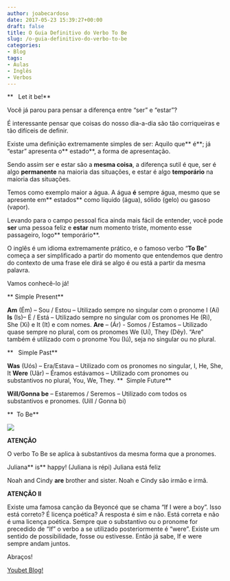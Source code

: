 ```yaml
---
author: joabecardoso
date: 2017-05-23 15:39:27+00:00
draft: false
title: O Guia Definitivo do Verbo To Be
slug: /o-guia-definitivo-do-verbo-to-be
categories:
- Blog
tags:
- Aulas
- Inglês
- Verbos
---
```


**   Let it be!**


Você já parou para pensar a diferença entre “ser” e “estar”?


É interessante pensar que coisas do nosso dia-a-dia são tão corriqueiras e tão difíceis de definir.




Existe uma definição extremamente simples de ser: Aquilo que** é**; já “estar” apresenta o** estado**, a forma de apresentação.




Sendo assim ser e estar são a **mesma coisa**, a diferença sutil é que, ser é algo **permanente** na maioria das situações, e estar é algo **temporário** na maioria das situações.




Temos como exemplo maior a água. A água **é** sempre água, mesmo que se apresente em** estados** como líquido (água), sólido (gelo) ou gasoso (vapor).




Levando para o campo pessoal fica ainda mais fácil de entender, você pode **ser** uma pessoa feliz e **estar** num momento triste, momento esse passageiro, logo** temporário**.




O inglês é um idioma extremamente prático, e o famoso verbo “**To Be**” começa a ser simplificado a partir do momento que entendemos que dentro do contexto de uma frase ele dirá se algo é ou está a partir da mesma palavra.




Vamos conhecê-lo já!




** Simple Present**




**Am** (Ém) – Sou / Estou – Utilizado sempre no singular com o pronome I (Ai)
**Is** (Is)– É / Está – Utilizado sempre no singular com os pronomes He (Ri), She (Xi) e It (It) e com nomes.
**Are** – (Ár) - Somos / Estamos – Utilizado quase sempre no plural, com os pronomes We (Uí), They (Dêy). “Are” também é utilizado com o pronome You (Iú), seja no singular ou no plural.




**   Simple Past**




**Was** (Uós) – Era/Estava – Utilizado com os pronomes no singular, I, He, She, It
**Were** (Uãr) – Éramos estávamos – Utilizado com pronomes ou substantivos no plural, You, We, They.
**  Simple Future**




**Will/Gonna be** – Estaremos / Seremos – Utilizado com todos os substantivos e pronomes.
(Uill / Gonna bi)




**  To Be**




![](http://youbetschool.com/wp-content/uploads/2017/05/To-be-1-1-300x156.png)














**ATENÇÃO**




O verbo To Be se aplica à substantivos da mesma forma que a pronomes.




Juliana** is** happy! (Juliana is répi)
Juliana está feliz




Noah and Cindy **are** brother and sister.
Noah e Cindy são irmão e irmã.




**ATENÇÃO II**




Existe uma famosa canção da Beyoncé que se chama “If I were a boy”.
Isso está correto? É licença poética?
A resposta é sim e não. Está correta e não é uma licença poética.
Sempre que o substantivo ou o pronome for precedido de “If” o verbo a se utilizado posteriormente é “were”.
Existe um sentido de possibilidade, fosse ou estivesse.
Então já sabe, If e were sempre andam juntos.




Abraços!




[Youbet Blog!](http://youbetschool.web7641.kinghost.net/blog/)
